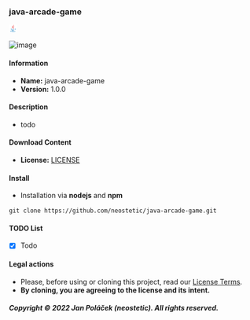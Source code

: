 ### java-arcade-game
![image](https://raw.githubusercontent.com/neostetic/neostetic/main/assets/tag_java.png)

![image](https://user-images.githubusercontent.com/83291717/206468360-97d75851-8979-49ba-a2da-f1f0f3c37019.png)

#### Information
 - **Name:** java-arcade-game
 - **Version:** 1.0.0
#### Description
 - todo
#### Download Content
 - **License:** [LICENSE](./LICENSE)
#### Install
 - Installation via **nodejs** and **npm**
```
git clone https://github.com/neostetic/java-arcade-game.git
```
#### TODO List
 - [x] Todo
#### Legal actions
 - Please, before using or cloning this project, read our [License Terms](./LICENSE).
 - **By cloning, you are agreeing to the license and its intent.**

##### Copyright © 2022 Jan Poláček (neostetic). All rights reserved.
